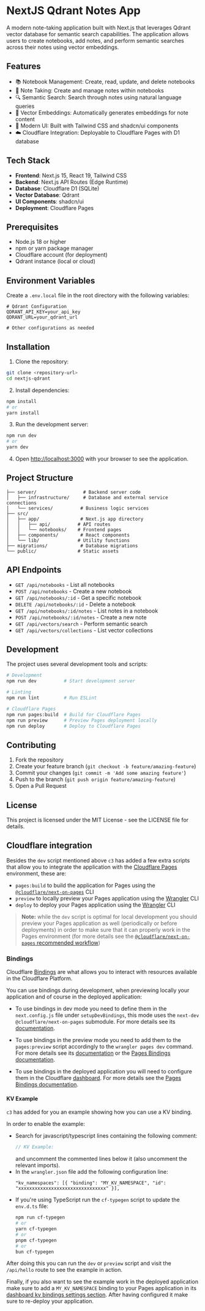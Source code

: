# NextJS Qdrant Notes App

A modern note-taking application built with Next.js that leverages Qdrant vector database for semantic search capabilities. The application allows users to create notebooks, add notes, and perform semantic searches across their notes using vector embeddings.

## Features

- 📚 Notebook Management: Create, read, update, and delete notebooks
- 📝 Note Taking: Create and manage notes within notebooks
- 🔍 Semantic Search: Search through notes using natural language queries
- 🧠 Vector Embeddings: Automatically generates embeddings for note content
- 🚀 Modern UI: Built with Tailwind CSS and shadcn/ui components
- ☁️ Cloudflare Integration: Deployable to Cloudflare Pages with D1 database

## Tech Stack

- **Frontend**: Next.js 15, React 19, Tailwind CSS
- **Backend**: Next.js API Routes (Edge Runtime)
- **Database**: Cloudflare D1 (SQLite)
- **Vector Database**: Qdrant
- **UI Components**: shadcn/ui
- **Deployment**: Cloudflare Pages

## Prerequisites

- Node.js 18 or higher
- npm or yarn package manager
- Cloudflare account (for deployment)
- Qdrant instance (local or cloud)

## Environment Variables

Create a `.env.local` file in the root directory with the following variables:

```env
# Qdrant Configuration
QDRANT_API_KEY=your_api_key
QDRANT_URL=your_qdrant_url

# Other configurations as needed
```

## Installation

1. Clone the repository:
```bash
git clone <repository-url>
cd nextjs-qdrant
```

2. Install dependencies:
```bash
npm install
# or
yarn install
```

3. Run the development server:
```bash
npm run dev
# or
yarn dev
```

4. Open [http://localhost:3000](http://localhost:3000) with your browser to see the application.

## Project Structure

```
├── server/                 # Backend server code
│   ├── infrastructure/     # Database and external service connections
│   └── services/          # Business logic services
├── src/
│   ├── app/               # Next.js app directory
│   │   ├── api/          # API routes
│   │   └── notebooks/    # Frontend pages
│   ├── components/        # React components
│   └── lib/              # Utility functions
├── migrations/            # Database migrations
└── public/               # Static assets
```

## API Endpoints

- `GET /api/notebooks` - List all notebooks
- `POST /api/notebooks` - Create a new notebook
- `GET /api/notebooks/:id` - Get a specific notebook
- `DELETE /api/notebooks/:id` - Delete a notebook
- `GET /api/notebooks/:id/notes` - List notes in a notebook
- `POST /api/notebooks/:id/notes` - Create a new note
- `GET /api/vectors/search` - Perform semantic search
- `GET /api/vectors/collections` - List vector collections

## Development

The project uses several development tools and scripts:

```bash
# Development
npm run dev          # Start development server

# Linting
npm run lint         # Run ESLint

# Cloudflare Pages
npm run pages:build  # Build for Cloudflare Pages
npm run preview      # Preview Pages deployment locally
npm run deploy       # Deploy to Cloudflare Pages
```

## Contributing

1. Fork the repository
2. Create your feature branch (`git checkout -b feature/amazing-feature`)
3. Commit your changes (`git commit -m 'Add some amazing feature'`)
4. Push to the branch (`git push origin feature/amazing-feature`)
5. Open a Pull Request

## License

This project is licensed under the MIT License - see the LICENSE file for details.

## Cloudflare integration

Besides the `dev` script mentioned above `c3` has added a few extra scripts that allow you to integrate the application with the [Cloudflare Pages](https://pages.cloudflare.com/) environment, these are:
  - `pages:build` to build the application for Pages using the [`@cloudflare/next-on-pages`](https://github.com/cloudflare/next-on-pages) CLI
  - `preview` to locally preview your Pages application using the [Wrangler](https://developers.cloudflare.com/workers/wrangler/) CLI
  - `deploy` to deploy your Pages application using the [Wrangler](https://developers.cloudflare.com/workers/wrangler/) CLI

> __Note:__ while the `dev` script is optimal for local development you should preview your Pages application as well (periodically or before deployments) in order to make sure that it can properly work in the Pages environment (for more details see the [`@cloudflare/next-on-pages` recommended workflow](https://github.com/cloudflare/next-on-pages/blob/main/internal-packages/next-dev/README.md#recommended-development-workflow))

### Bindings

Cloudflare [Bindings](https://developers.cloudflare.com/pages/functions/bindings/) are what allows you to interact with resources available in the Cloudflare Platform.

You can use bindings during development, when previewing locally your application and of course in the deployed application:

- To use bindings in dev mode you need to define them in the `next.config.js` file under `setupDevBindings`, this mode uses the `next-dev` `@cloudflare/next-on-pages` submodule. For more details see its [documentation](https://github.com/cloudflare/next-on-pages/blob/05b6256/internal-packages/next-dev/README.md).

- To use bindings in the preview mode you need to add them to the `pages:preview` script accordingly to the `wrangler pages dev` command. For more details see its [documentation](https://developers.cloudflare.com/workers/wrangler/commands/#dev-1) or the [Pages Bindings documentation](https://developers.cloudflare.com/pages/functions/bindings/).

- To use bindings in the deployed application you will need to configure them in the Cloudflare [dashboard](https://dash.cloudflare.com/). For more details see the  [Pages Bindings documentation](https://developers.cloudflare.com/pages/functions/bindings/).

#### KV Example

`c3` has added for you an example showing how you can use a KV binding.

In order to enable the example:
- Search for javascript/typescript lines containing the following comment:
  ```ts
  // KV Example:
  ```
  and uncomment the commented lines below it (also uncomment the relevant imports).
- In the `wrangler.json` file add the following configuration line:
  ```
  "kv_namespaces": [{ "binding": "MY_KV_NAMESPACE", "id": "xxxxxxxxxxxxxxxxxxxxxxxxxxxxxxxx" }],
  ```
- If you're using TypeScript run the `cf-typegen` script to update the `env.d.ts` file:
  ```bash
  npm run cf-typegen
  # or
  yarn cf-typegen
  # or
  pnpm cf-typegen
  # or
  bun cf-typegen
  ```

After doing this you can run the `dev` or `preview` script and visit the `/api/hello` route to see the example in action.

Finally, if you also want to see the example work in the deployed application make sure to add a `MY_KV_NAMESPACE` binding to your Pages application in its [dashboard kv bindings settings section](https://dash.cloudflare.com/?to=/:account/pages/view/:pages-project/settings/functions#kv_namespace_bindings_section). After having configured it make sure to re-deploy your application.
